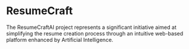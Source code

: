 # ResumeCraft
The ResumeCraftAI project represents a significant initiative aimed at simplifying the resume creation process through an intuitive web-based platform enhanced by Artificial Intelligence.
